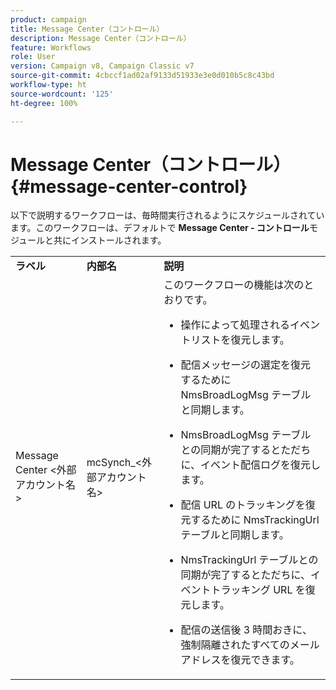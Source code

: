 ```yaml
---
product: campaign
title: Message Center（コントロール）
description: Message Center（コントロール）
feature: Workflows
role: User
version: Campaign v8, Campaign Classic v7
source-git-commit: 4cbccf1ad02af9133d51933e3e0d010b5c8c43bd
workflow-type: ht
source-wordcount: '125'
ht-degree: 100%

---
```



# Message Center（コントロール）{#message-center-control}

以下で説明するワークフローは、毎時間実行されるようにスケジュールされています。このワークフローは、デフォルトで **Message Center - コントロール**&#x200B;モジュールと共にインストールされます。


<table> 
 <tbody> 
  <tr> 
   <td> <strong>ラベル</strong><br /> </td> 
   <td> <strong>内部名</strong><br /> </td> 
   <td> <strong>説明</strong><br /> </td> 
  </tr> 
  <tr> 
   <td> Message Center &lt;外部アカウント名&gt;<br /> </td> 
   <td> mcSynch_&lt;外部アカウント名&gt;<br /> </td> 
   <td> このワークフローの機能は次のとおりです。<br /> 
    <ul> 
     <li> <p>操作によって処理されるイベントリストを復元します。</p> </li> 
     <li> <p>配信メッセージの選定を復元するために NmsBroadLogMsg テーブルと同期します。</p> </li> 
     <li> <p>NmsBroadLogMsg テーブルとの同期が完了するとただちに、イベント配信ログを復元します。</p> </li> 
     <li> <p>配信 URL のトラッキングを復元するために NmsTrackingUrl テーブルと同期します。</p> </li> 
     <li> <p>NmsTrackingUrl テーブルとの同期が完了するとただちに、イベントトラッキング URL を復元します。</p> </li> 
     <li> <p>配信の送信後 3 時間おきに、強制隔離されたすべてのメールアドレスを復元できます。</p> </li> 
    </ul> </td> 
  </tr> 
 </tbody> 
</table>

